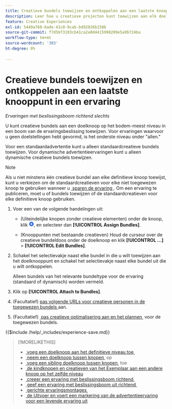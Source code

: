 ```yaml
---
title: Creatieve bundels toewijzen en ontkoppelen aan een laatste knooppunt in een ervaring
description: Leer hoe u creatieve projecten kunt toewijzen aan elk doel in uw advertentie.
feature: Creative Experiences
exl-id: 5449a760-6ade-41c0-9cab-bd92026b150b
source-git-commit: f7d5bf3193cb41ca2a0d4415998209e5a9b724ba
workflow-type: tm+mt
source-wordcount: '303'
ht-degree: 0%

---
```


# Creatieve bundels toewijzen en ontkoppelen aan een laatste knooppunt in een ervaring

*Ervaringen met beslissingsboom richtend slechts*

U kunt creatieve bundels aan een doelknoop op het bodem-meest niveau in een boom van de ervaringsbeslissing toewijzen. Voor ervaringen waarvoor u geen doelstellingen hebt gevormd, is het onderste niveau onder &quot;allen.&quot;

Voor een standaardadvertentie kunt u alleen standaardcreatieve bundels toewijzen. Voor dynamische advertentieervaringen kunt u alleen dynamische creatieve bundels toewijzen.

>[!NOTE]
>
>Als u niet minstens één creatieve bundel aan elke definitieve knoop toewijst, kunt u verkiezen om de standaardcreatieven voor elke niet toegewezen knoop te gebruiken wanneer u [&#x200B; sparen de ervaring &#x200B;](experience-create-targeting.md). Om een ervaring te publiceren, moet u of bundels toewijzen of de standaardcreatieven voor elke definitieve knoop gebruiken.

<!-- 1. [ways to get to the decision tree] -->

1. Voer een van de volgende handelingen uit:

   * (Uiteindelijke knopen zonder creatieve elementen) onder de knoop, klik ![&#x200B; toevoegen &#x200B;](/help/creative/assets/add.png " "), en selecteer dan **[!UICONTROL Assign Bundles]**.

   * (Knooppunten met bestaande creatieven) Houd de curseur over de creatieve bundeldoos onder de doelknoop <!-- wording???? --> en klik **[!UICONTROL ...]** > **[!UICONTROL Edit Bundles]**.

1. Schakel het selectievakje naast elke bundel in die u wilt toewijzen aan het doelknooppunt en schakel het selectievakje naast elke bundel uit die u wilt ontkoppelen.

   Alleen bundels van het relevante bundeltype voor de ervaring (standaard of dynamisch) worden vermeld.

1. Klik op **[!UICONTROL Attach to Bundles]**.

1. (Facultatief) [&#x200B; pas volgende URLs voor creatieve personen in de toegewezen bundels &#x200B;](experience-tracking-urls-targeting.md) aan.

1. (Facultatief) [&#x200B; pas creatieve optimalisering aan en het plannen &#x200B;](experience-optimization-scheduling-targeting.md) voor de toegewezen bundels.

<!--
1. (Optional) To save the experience, click **[!UICONTROL Save]**, and then do the following.
...

These formatted steps are inserted automatically from text in the following file in the _includes folder, which reused in multiple places.
-->

{{$include /help/_includes/experience-save.md}}

>[!MORELIKETHIS]
>
>* [&#x200B; voeg een doelknoop aan het definitieve niveau toe &#x200B;](experience-target-node-add-final.md)
>* [&#x200B; neem een doelknoop tussen knopen &#x200B;](experience-target-node-add-inner.md) op
>* [&#x200B; voeg een sibling doelknoop tussen knopen &#x200B;](experience-target-node-add-sibling.md) toe
>* [&#x200B; de kindknopen en creatieven van het Exemplaar aan een andere knoop op het zelfde niveau &#x200B;](experience-target-node-copy.md)
>* [&#x200B; creeer een ervaring met beslissingsboom richtend &#x200B;](experience-create-targeting.md)
>* [&#x200B; geef een ervaring met beslissingsboom uit richtend &#x200B;](experience-edit-targeting.md)
>* [&#x200B; gerichte ervaringsmontages &#x200B;](experience-settings-targeting.md)
>* [&#x200B; de Uitvoer en voert een markering van de advertentieervaring voor een levende ervaring uit &#x200B;](experience-tag-export.md)
